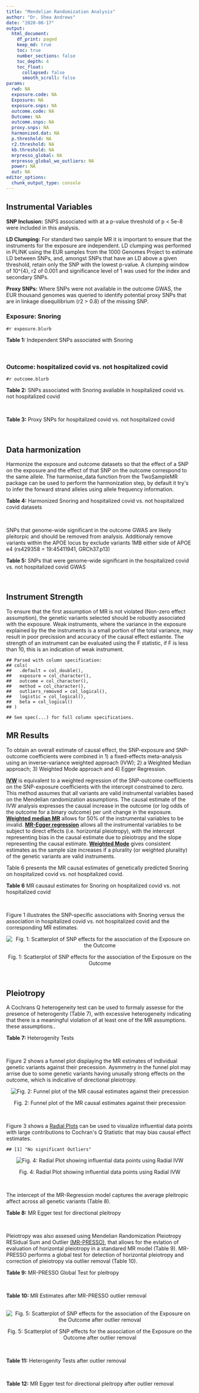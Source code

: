 ```yaml
---
title: "Mendelian Randomization Analysis"
author: "Dr. Shea Andrews"
date: "2020-08-17"
output:
  html_document:
    df_print: paged
    keep_md: true
    toc: true
    number_sections: false
    toc_depth: 4
    toc_float:
      collapsed: false
      smooth_scroll: false
params:
  rwd: NA
  exposure.code: NA
  Exposure: NA
  exposure.snps: NA
  outcome.code: NA
  Outcome: NA
  outcome.snps: NA
  proxy.snps: NA
  harmonized.dat: NA
  p.threshold: NA
  r2.threshold: NA
  kb.threshold: NA
  mrpresso_global: NA
  mrpresso_global_wo_outliers: NA
  power: NA
  out: NA
editor_options:
  chunk_output_type: console
---
```







## Instrumental Variables
**SNP Inclusion:** SNPS associated with at a p-value threshold of p < 5e-8 were included in this analysis.
<br>

**LD Clumping:** For standard two sample MR it is important to ensure that the instruments for the exposure are independent. LD clumping was performed in PLINK using the EUR samples from the 1000 Genomes Project to estimate LD between SNPs, and, amongst SNPs that have an LD above a given threshold, retain only the SNP with the lowest p-value. A clumping window of 10^{4}, r2 of 0.001 and significance level of 1 was used for the index and secondary SNPs.
<br>

**Proxy SNPs:** Where SNPs were not available in the outcome GWAS, the EUR thousand genomes was queried to identify potential proxy SNPs that are in linkage disequilibrium (r2 > 0.8) of the missing SNP.
<br>

### Exposure: Snoring
`#r exposure.blurb`
<br>

**Table 1:** Independent SNPs associated with Snoring
<div data-pagedtable="false">
  <script data-pagedtable-source type="application/json">
{"columns":[{"label":["SNP"],"name":[1],"type":["chr"],"align":["left"]},{"label":["CHROM"],"name":[2],"type":["dbl"],"align":["right"]},{"label":["POS"],"name":[3],"type":["dbl"],"align":["right"]},{"label":["REF"],"name":[4],"type":["chr"],"align":["left"]},{"label":["ALT"],"name":[5],"type":["chr"],"align":["left"]},{"label":["AF"],"name":[6],"type":["dbl"],"align":["right"]},{"label":["BETA"],"name":[7],"type":["dbl"],"align":["right"]},{"label":["SE"],"name":[8],"type":["dbl"],"align":["right"]},{"label":["Z"],"name":[9],"type":["dbl"],"align":["right"]},{"label":["P"],"name":[10],"type":["dbl"],"align":["right"]},{"label":["N"],"name":[11],"type":["dbl"],"align":["right"]},{"label":["TRAIT"],"name":[12],"type":["chr"],"align":["left"]}],"data":[{"1":"rs75144690","2":"1","3":"39698433","4":"T","5":"G","6":"0.688406","7":"-0.00631455","8":"0.00112857","9":"-5.59518","10":"1.8e-08","11":"408317","12":"Snoring"},{"1":"rs1416685","2":"1","3":"51243374","4":"G","5":"C","6":"0.407832","7":"0.00621289","8":"0.00106412","9":"5.83852","10":"5.3e-09","11":"408317","12":"Snoring"},{"1":"rs12119849","2":"1","3":"96878072","4":"G","5":"A","6":"0.087458","7":"0.01225620","8":"0.00186046","9":"6.58773","10":"4.1e-11","11":"408317","12":"Snoring"},{"1":"rs2115855","2":"2","3":"103875811","4":"T","5":"G","6":"0.269891","7":"0.00642997","8":"0.00118582","9":"5.42238","10":"3.6e-08","11":"408317","12":"Snoring"},{"1":"rs61597598","2":"2","3":"156996626","4":"G","5":"A","6":"0.135665","7":"0.01189470","8":"0.00152920","9":"7.77838","10":"5.1e-15","11":"408317","12":"Snoring"},{"1":"rs1374895","2":"3","3":"77615539","4":"C","5":"T","6":"0.545455","7":"-0.00647737","8":"0.00105131","9":"-6.16124","10":"4.5e-10","11":"408317","12":"Snoring"},{"1":"rs1609721","2":"3","3":"94009049","4":"T","5":"C","6":"0.399495","7":"-0.00606085","8":"0.00106787","9":"-5.67564","10":"8.0e-09","11":"408317","12":"Snoring"},{"1":"rs34811474","2":"4","3":"25408838","4":"G","5":"A","6":"0.232211","7":"-0.00799627","8":"0.00123692","9":"-6.46466","10":"1.3e-10","11":"408317","12":"Snoring"},{"1":"rs2307111","2":"5","3":"75003678","4":"T","5":"C","6":"0.393270","7":"-0.00766743","8":"0.00106982","9":"-7.16703","10":"4.8e-13","11":"408317","12":"Snoring"},{"1":"rs13156484","2":"5","3":"122653399","4":"G","5":"A","6":"0.471755","7":"-0.00579606","8":"0.00105642","9":"-5.48651","10":"2.7e-08","11":"408317","12":"Snoring"},{"1":"rs4976269","2":"5","3":"134452597","4":"G","5":"A","6":"0.328799","7":"-0.00684392","8":"0.00111414","9":"-6.14278","10":"8.6e-10","11":"408317","12":"Snoring"},{"1":"rs947612","2":"6","3":"73738661","4":"G","5":"A","6":"0.752976","7":"-0.00672890","8":"0.00121018","9":"-5.56025","10":"1.5e-08","11":"408317","12":"Snoring"},{"1":"rs2207944","2":"6","3":"84307328","4":"T","5":"C","6":"0.454561","7":"0.00594528","8":"0.00106471","9":"5.58394","10":"2.0e-08","11":"408317","12":"Snoring"},{"1":"rs17060460","2":"6","3":"100827834","4":"A","5":"G","6":"0.226648","7":"0.00709136","8":"0.00124704","9":"5.68655","10":"1.4e-08","11":"408317","12":"Snoring"},{"1":"rs17151229","2":"7","3":"127382155","4":"G","5":"C","6":"0.341229","7":"0.00653990","8":"0.00110239","9":"5.93247","10":"1.9e-09","11":"408317","12":"Snoring"},{"1":"rs13251292","2":"8","3":"71474355","4":"A","5":"G","6":"0.411138","7":"0.00737472","8":"0.00106717","9":"6.91054","10":"4.3e-12","11":"408317","12":"Snoring"},{"1":"rs7829639","2":"8","3":"78215352","4":"A","5":"G","6":"0.710398","7":"0.00741278","8":"0.00115501","9":"6.41794","10":"1.4e-10","11":"408317","12":"Snoring"},{"1":"rs4744369","2":"9","3":"97475396","4":"T","5":"A","6":"0.587017","7":"0.00582525","8":"0.00106803","9":"5.45420","10":"4.0e-08","11":"408317","12":"Snoring"},{"1":"rs725861","2":"10","3":"9063776","4":"A","5":"G","6":"0.188021","7":"0.00908198","8":"0.00133779","9":"6.78879","10":"1.0e-11","11":"408317","12":"Snoring"},{"1":"rs2049045","2":"11","3":"27694241","4":"G","5":"C","6":"0.186316","7":"-0.00834105","8":"0.00134145","9":"-6.21794","10":"8.8e-10","11":"408317","12":"Snoring"},{"1":"rs11018488","2":"11","3":"88861590","4":"A","5":"T","6":"0.373309","7":"-0.00678037","8":"0.00109873","9":"-6.17110","10":"5.3e-10","11":"408317","12":"Snoring"},{"1":"rs10878269","2":"12","3":"65791463","4":"C","5":"T","6":"0.364260","7":"0.00885643","8":"0.00108623","9":"8.15337","10":"2.3e-16","11":"408317","12":"Snoring"},{"1":"rs12429765","2":"13","3":"40745860","4":"A","5":"G","6":"0.491991","7":"-0.00679952","8":"0.00105080","9":"-6.47080","10":"6.2e-11","11":"408317","12":"Snoring"},{"1":"rs592333","2":"13","3":"51340315","4":"A","5":"G","6":"0.443919","7":"0.00905794","8":"0.00105120","9":"8.61676","10":"1.0e-17","11":"408317","12":"Snoring"},{"1":"rs9583546","2":"13","3":"111566412","4":"G","5":"C","6":"0.632219","7":"0.00586789","8":"0.00108049","9":"5.43077","10":"4.0e-08","11":"408317","12":"Snoring"},{"1":"rs2664299","2":"14","3":"99742187","4":"T","5":"C","6":"0.420780","7":"-0.00750294","8":"0.00106064","9":"-7.07397","10":"1.1e-12","11":"408317","12":"Snoring"},{"1":"rs1108431","2":"16","3":"31054607","4":"C","5":"T","6":"0.373169","7":"0.00659375","8":"0.00107941","9":"6.10866","10":"1.2e-09","11":"408317","12":"Snoring"},{"1":"rs57292959","2":"16","3":"53799279","4":"G","5":"T","6":"0.420989","7":"0.00694978","8":"0.00105927","9":"6.56091","10":"5.1e-11","11":"408317","12":"Snoring"},{"1":"rs8069947","2":"17","3":"1985843","4":"C","5":"T","6":"0.445942","7":"-0.00660598","8":"0.00105133","9":"-6.28345","10":"2.8e-10","11":"408317","12":"Snoring"},{"1":"rs1641511","2":"17","3":"7559677","4":"G","5":"A","6":"0.759472","7":"-0.00714582","8":"0.00123353","9":"-5.79298","10":"5.0e-09","11":"408317","12":"Snoring"},{"1":"rs57222984","2":"17","3":"43758898","4":"A","5":"G","6":"0.243725","7":"0.00843452","8":"0.00122014","9":"6.91275","10":"5.4e-12","11":"408317","12":"Snoring"},{"1":"rs17680229","2":"17","3":"46129762","4":"G","5":"A","6":"0.154745","7":"-0.00907807","8":"0.00145122","9":"-6.25547","10":"4.3e-10","11":"408317","12":"Snoring"},{"1":"rs180110","2":"17","3":"67930613","4":"G","5":"A","6":"0.590332","7":"0.00680144","8":"0.00105997","9":"6.41663","10":"2.1e-10","11":"408317","12":"Snoring"},{"1":"rs4987719","2":"18","3":"60960310","4":"C","5":"T","6":"0.033448","7":"0.01622480","8":"0.00290619","9":"5.58284","10":"3.5e-08","11":"408317","12":"Snoring"},{"1":"rs8108822","2":"19","3":"32183171","4":"C","5":"T","6":"0.095073","7":"-0.01087290","8":"0.00178271","9":"-6.09909","10":"6.2e-10","11":"408317","12":"Snoring"},{"1":"rs6054427","2":"20","3":"6635266","4":"G","5":"A","6":"0.620808","7":"0.00631646","8":"0.00108007","9":"5.84820","10":"4.0e-09","11":"408317","12":"Snoring"},{"1":"rs6099273","2":"20","3":"55347828","4":"C","5":"T","6":"0.252129","7":"0.00668196","8":"0.00120584","9":"5.54133","10":"2.6e-08","11":"408317","12":"Snoring"}],"options":{"columns":{"min":{},"max":[10]},"rows":{"min":[10],"max":[10]},"pages":{}}}
  </script>
</div>
<br>

### Outcome: hospitalized covid vs. not hospitalized covid
`#r outcome.blurb`
<br>

**Table 2:** SNPs associated with Snoring avaliable in hospitalized covid vs. not hospitalized covid
<div data-pagedtable="false">
  <script data-pagedtable-source type="application/json">
{"columns":[{"label":["SNP"],"name":[1],"type":["chr"],"align":["left"]},{"label":["CHROM"],"name":[2],"type":["dbl"],"align":["right"]},{"label":["POS"],"name":[3],"type":["dbl"],"align":["right"]},{"label":["REF"],"name":[4],"type":["chr"],"align":["left"]},{"label":["ALT"],"name":[5],"type":["chr"],"align":["left"]},{"label":["AF"],"name":[6],"type":["dbl"],"align":["right"]},{"label":["BETA"],"name":[7],"type":["dbl"],"align":["right"]},{"label":["SE"],"name":[8],"type":["dbl"],"align":["right"]},{"label":["Z"],"name":[9],"type":["dbl"],"align":["right"]},{"label":["P"],"name":[10],"type":["dbl"],"align":["right"]},{"label":["N"],"name":[11],"type":["dbl"],"align":["right"]},{"label":["TRAIT"],"name":[12],"type":["chr"],"align":["left"]}],"data":[{"1":"rs1416685","2":"1","3":"51243374","4":"G","5":"C","6":"0.37130","7":"-0.0015084","8":"0.081010","9":"-0.01861992","10":"0.98510","11":"2956","12":"COVID:_hospitalized_vs._not_hospitalized"},{"1":"rs12119849","2":"1","3":"96878072","4":"G","5":"A","6":"0.09806","7":"0.0361310","8":"0.131720","9":"0.27430155","10":"0.78380","11":"2956","12":"COVID:_hospitalized_vs._not_hospitalized"},{"1":"rs61597598","2":"2","3":"156996626","4":"G","5":"A","6":"0.14470","7":"0.0315890","8":"0.112300","9":"0.28129118","10":"0.77850","11":"2956","12":"COVID:_hospitalized_vs._not_hospitalized"},{"1":"rs1374895","2":"3","3":"77615539","4":"C","5":"T","6":"0.53150","7":"-0.0830150","8":"0.077615","9":"-1.06957418","10":"0.28480","11":"2956","12":"COVID:_hospitalized_vs._not_hospitalized"},{"1":"rs1609721","2":"3","3":"94009049","4":"T","5":"C","6":"0.40610","7":"-0.1370600","8":"0.078722","9":"-1.74106349","10":"0.08167","11":"2956","12":"COVID:_hospitalized_vs._not_hospitalized"},{"1":"rs34811474","2":"4","3":"25408838","4":"G","5":"A","6":"0.23000","7":"-0.0608420","8":"0.091132","9":"-0.66762498","10":"0.50440","11":"2956","12":"COVID:_hospitalized_vs._not_hospitalized"},{"1":"rs2307111","2":"5","3":"75003678","4":"T","5":"C","6":"0.39130","7":"0.1985500","8":"0.078010","9":"2.54518651","10":"0.01092","11":"2956","12":"COVID:_hospitalized_vs._not_hospitalized"},{"1":"rs13156484","2":"5","3":"122653399","4":"G","5":"A","6":"0.48490","7":"0.0455050","8":"0.078286","9":"0.58126613","10":"0.56110","11":"2956","12":"COVID:_hospitalized_vs._not_hospitalized"},{"1":"rs4976269","2":"5","3":"134452597","4":"G","5":"A","6":"0.36480","7":"0.0589120","8":"0.083956","9":"0.70170089","10":"0.48290","11":"2956","12":"COVID:_hospitalized_vs._not_hospitalized"},{"1":"rs947612","2":"6","3":"73738661","4":"G","5":"A","6":"0.73680","7":"0.0324520","8":"0.088720","9":"0.36577998","10":"0.71450","11":"2956","12":"COVID:_hospitalized_vs._not_hospitalized"},{"1":"rs2207944","2":"6","3":"84307328","4":"T","5":"C","6":"0.49030","7":"0.0090939","8":"0.076892","9":"0.11826848","10":"0.90590","11":"2956","12":"COVID:_hospitalized_vs._not_hospitalized"},{"1":"rs17060460","2":"6","3":"100827834","4":"A","5":"G","6":"0.19830","7":"0.0117100","8":"0.093301","9":"0.12550777","10":"0.90010","11":"2956","12":"COVID:_hospitalized_vs._not_hospitalized"},{"1":"rs17151229","2":"7","3":"127382155","4":"G","5":"C","6":"0.33520","7":"-0.0499600","8":"0.082292","9":"-0.60710640","10":"0.54380","11":"2956","12":"COVID:_hospitalized_vs._not_hospitalized"},{"1":"rs13251292","2":"8","3":"71474355","4":"A","5":"G","6":"0.41260","7":"0.0546200","8":"0.080976","9":"0.67452085","10":"0.50000","11":"2956","12":"COVID:_hospitalized_vs._not_hospitalized"},{"1":"rs7829639","2":"8","3":"78215352","4":"A","5":"G","6":"0.71560","7":"-0.0248770","8":"0.088728","9":"-0.28037373","10":"0.77920","11":"2738","12":"COVID:_hospitalized_vs._not_hospitalized"},{"1":"rs4744369","2":"9","3":"97475396","4":"T","5":"A","6":"0.59900","7":"-0.0936430","8":"0.077339","9":"-1.21081214","10":"0.22600","11":"2956","12":"COVID:_hospitalized_vs._not_hospitalized"},{"1":"rs725861","2":"10","3":"9063776","4":"A","5":"G","6":"0.20420","7":"-0.0736390","8":"0.110890","9":"-0.66407250","10":"0.50660","11":"1408","12":"COVID:_hospitalized_vs._not_hospitalized"},{"1":"rs2049045","2":"11","3":"27694241","4":"G","5":"C","6":"0.15940","7":"0.0359350","8":"0.106640","9":"0.33697487","10":"0.73610","11":"2956","12":"COVID:_hospitalized_vs._not_hospitalized"},{"1":"rs11018488","2":"11","3":"88861590","4":"A","5":"T","6":"0.33060","7":"-0.0939050","8":"0.083739","9":"-1.12140102","10":"0.26210","11":"2956","12":"COVID:_hospitalized_vs._not_hospitalized"},{"1":"rs10878269","2":"12","3":"65791463","4":"C","5":"T","6":"0.36770","7":"-0.1013400","8":"0.079244","9":"-1.27883499","10":"0.20090","11":"2956","12":"COVID:_hospitalized_vs._not_hospitalized"},{"1":"rs12429765","2":"13","3":"40745860","4":"A","5":"G","6":"0.49160","7":"-0.0124250","8":"0.081538","9":"-0.15238294","10":"0.87890","11":"2738","12":"COVID:_hospitalized_vs._not_hospitalized"},{"1":"rs592333","2":"13","3":"51340315","4":"A","5":"G","6":"0.47030","7":"0.1555500","8":"0.079525","9":"1.95598868","10":"0.05047","11":"2956","12":"COVID:_hospitalized_vs._not_hospitalized"},{"1":"rs9583546","2":"13","3":"111566412","4":"G","5":"C","6":"0.62290","7":"0.0536770","8":"0.080289","9":"0.66854737","10":"0.50380","11":"2956","12":"COVID:_hospitalized_vs._not_hospitalized"},{"1":"rs2664299","2":"14","3":"99742187","4":"T","5":"C","6":"0.40920","7":"0.0609670","8":"0.079574","9":"0.76616734","10":"0.44360","11":"2956","12":"COVID:_hospitalized_vs._not_hospitalized"},{"1":"rs1108431","2":"16","3":"31054607","4":"C","5":"T","6":"0.37200","7":"-0.0689640","8":"0.081361","9":"-0.84762970","10":"0.39660","11":"2956","12":"COVID:_hospitalized_vs._not_hospitalized"},{"1":"rs57292959","2":"16","3":"53799279","4":"G","5":"T","6":"0.43630","7":"0.0195590","8":"0.085664","9":"0.22832228","10":"0.81940","11":"1408","12":"COVID:_hospitalized_vs._not_hospitalized"},{"1":"rs8069947","2":"17","3":"1985843","4":"C","5":"T","6":"0.42770","7":"-0.0130530","8":"0.079202","9":"-0.16480644","10":"0.86910","11":"2956","12":"COVID:_hospitalized_vs._not_hospitalized"},{"1":"rs1641511","2":"17","3":"7559677","4":"G","5":"A","6":"0.76620","7":"0.0140750","8":"0.089325","9":"0.15757067","10":"0.87480","11":"2956","12":"COVID:_hospitalized_vs._not_hospitalized"},{"1":"rs57222984","2":"17","3":"43758898","4":"A","5":"G","6":"0.20140","7":"-0.0275980","8":"0.094203","9":"-0.29296307","10":"0.76950","11":"2956","12":"COVID:_hospitalized_vs._not_hospitalized"},{"1":"rs17680229","2":"17","3":"46129762","4":"G","5":"A","6":"0.14720","7":"-0.0284270","8":"0.107260","9":"-0.26502890","10":"0.79100","11":"2956","12":"COVID:_hospitalized_vs._not_hospitalized"},{"1":"rs180110","2":"17","3":"67930613","4":"G","5":"A","6":"0.62870","7":"0.0193110","8":"0.079495","9":"0.24292094","10":"0.80810","11":"2956","12":"COVID:_hospitalized_vs._not_hospitalized"},{"1":"rs4987719","2":"18","3":"60960310","4":"C","5":"T","6":"0.02319","7":"-0.0123020","8":"0.218730","9":"-0.05624286","10":"0.95520","11":"2956","12":"COVID:_hospitalized_vs._not_hospitalized"},{"1":"rs8108822","2":"19","3":"32183171","4":"C","5":"T","6":"0.13370","7":"0.0523360","8":"0.123970","9":"0.42216665","10":"0.67290","11":"2956","12":"COVID:_hospitalized_vs._not_hospitalized"},{"1":"rs6054427","2":"20","3":"6635266","4":"G","5":"A","6":"0.63560","7":"-0.0480500","8":"0.079564","9":"-0.60391634","10":"0.54590","11":"2956","12":"COVID:_hospitalized_vs._not_hospitalized"},{"1":"rs6099273","2":"20","3":"55347828","4":"C","5":"T","6":"0.29080","7":"0.0219550","8":"0.088923","9":"0.24689900","10":"0.80500","11":"2956","12":"COVID:_hospitalized_vs._not_hospitalized"},{"1":"rs75144690","2":"NA","3":"NA","4":"NA","5":"NA","6":"NA","7":"NA","8":"NA","9":"NA","10":"NA","11":"NA","12":"NA"},{"1":"rs2115855","2":"NA","3":"NA","4":"NA","5":"NA","6":"NA","7":"NA","8":"NA","9":"NA","10":"NA","11":"NA","12":"NA"}],"options":{"columns":{"min":{},"max":[10]},"rows":{"min":[10],"max":[10]},"pages":{}}}
  </script>
</div>
<br>

**Table 3:** Proxy SNPs for hospitalized covid vs. not hospitalized covid
<div data-pagedtable="false">
  <script data-pagedtable-source type="application/json">
{"columns":[{"label":["target_snp"],"name":[1],"type":["chr"],"align":["left"]},{"label":["proxy_snp"],"name":[2],"type":["chr"],"align":["left"]},{"label":["ld.r2"],"name":[3],"type":["dbl"],"align":["right"]},{"label":["Dprime"],"name":[4],"type":["dbl"],"align":["right"]},{"label":["PHASE"],"name":[5],"type":["chr"],"align":["left"]},{"label":["X12"],"name":[6],"type":["lgl"],"align":["right"]},{"label":["CHROM"],"name":[7],"type":["dbl"],"align":["right"]},{"label":["POS"],"name":[8],"type":["dbl"],"align":["right"]},{"label":["REF.proxy"],"name":[9],"type":["chr"],"align":["left"]},{"label":["ALT.proxy"],"name":[10],"type":["chr"],"align":["left"]},{"label":["AF"],"name":[11],"type":["dbl"],"align":["right"]},{"label":["BETA"],"name":[12],"type":["dbl"],"align":["right"]},{"label":["SE"],"name":[13],"type":["dbl"],"align":["right"]},{"label":["Z"],"name":[14],"type":["dbl"],"align":["right"]},{"label":["P"],"name":[15],"type":["dbl"],"align":["right"]},{"label":["N"],"name":[16],"type":["dbl"],"align":["right"]},{"label":["TRAIT"],"name":[17],"type":["chr"],"align":["left"]},{"label":["ref"],"name":[18],"type":["chr"],"align":["left"]},{"label":["ref.proxy"],"name":[19],"type":["chr"],"align":["left"]},{"label":["alt"],"name":[20],"type":["chr"],"align":["left"]},{"label":["alt.proxy"],"name":[21],"type":["chr"],"align":["left"]},{"label":["ALT"],"name":[22],"type":["chr"],"align":["left"]},{"label":["REF"],"name":[23],"type":["lgl"],"align":["right"]},{"label":["proxy.outcome"],"name":[24],"type":["lgl"],"align":["right"]}],"data":[{"1":"rs75144690","2":"rs6692769","3":"0.957705","4":"0.995109","5":"TG/GC","6":"NA","7":"1","8":"39683175","9":"G","10":"C","11":"0.7000","12":"-0.029371","13":"0.083824","14":"-0.3503889","15":"0.726","16":"2956","17":"COVID:_hospitalized_vs._not_hospitalized","18":"T","19":"G","20":"G","21":"C","22":"G","23":"TRUE","24":"TRUE"},{"1":"rs2115855","2":"rs56396135","3":"1.000000","4":"1.000000","5":"GT/TC","6":"NA","7":"2","8":"103864440","9":"C","10":"T","11":"0.2814","12":"0.082348","13":"0.086310","14":"0.9540957","15":"0.340","16":"2956","17":"COVID:_hospitalized_vs._not_hospitalized","18":"G","19":"T","20":"T","21":"C","22":"G","23":"TRUE","24":"TRUE"}],"options":{"columns":{"min":{},"max":[10]},"rows":{"min":[10],"max":[10]},"pages":{}}}
  </script>
</div>
<br>

## Data harmonization
Harmonize the exposure and outcome datasets so that the effect of a SNP on the exposure and the effect of that SNP on the outcome correspond to the same allele. The harmonise_data function from the TwoSampleMR package can be used to perform the harmonization step, by default it try's to infer the forward strand alleles using allele frequency information.
<br>

**Table 4:** Harmonized Snoring and hospitalized covid vs. not hospitalized covid datasets
<div data-pagedtable="false">
  <script data-pagedtable-source type="application/json">
{"columns":[{"label":["SNP"],"name":[1],"type":["chr"],"align":["left"]},{"label":["effect_allele.exposure"],"name":[2],"type":["chr"],"align":["left"]},{"label":["other_allele.exposure"],"name":[3],"type":["chr"],"align":["left"]},{"label":["effect_allele.outcome"],"name":[4],"type":["chr"],"align":["left"]},{"label":["other_allele.outcome"],"name":[5],"type":["chr"],"align":["left"]},{"label":["beta.exposure"],"name":[6],"type":["dbl"],"align":["right"]},{"label":["beta.outcome"],"name":[7],"type":["dbl"],"align":["right"]},{"label":["eaf.exposure"],"name":[8],"type":["dbl"],"align":["right"]},{"label":["eaf.outcome"],"name":[9],"type":["dbl"],"align":["right"]},{"label":["remove"],"name":[10],"type":["lgl"],"align":["right"]},{"label":["palindromic"],"name":[11],"type":["lgl"],"align":["right"]},{"label":["ambiguous"],"name":[12],"type":["lgl"],"align":["right"]},{"label":["id.outcome"],"name":[13],"type":["chr"],"align":["left"]},{"label":["chr.outcome"],"name":[14],"type":["dbl"],"align":["right"]},{"label":["pos.outcome"],"name":[15],"type":["dbl"],"align":["right"]},{"label":["se.outcome"],"name":[16],"type":["dbl"],"align":["right"]},{"label":["z.outcome"],"name":[17],"type":["dbl"],"align":["right"]},{"label":["pval.outcome"],"name":[18],"type":["dbl"],"align":["right"]},{"label":["samplesize.outcome"],"name":[19],"type":["dbl"],"align":["right"]},{"label":["outcome"],"name":[20],"type":["chr"],"align":["left"]},{"label":["mr_keep.outcome"],"name":[21],"type":["lgl"],"align":["right"]},{"label":["pval_origin.outcome"],"name":[22],"type":["chr"],"align":["left"]},{"label":["chr.exposure"],"name":[23],"type":["dbl"],"align":["right"]},{"label":["pos.exposure"],"name":[24],"type":["dbl"],"align":["right"]},{"label":["se.exposure"],"name":[25],"type":["dbl"],"align":["right"]},{"label":["z.exposure"],"name":[26],"type":["dbl"],"align":["right"]},{"label":["pval.exposure"],"name":[27],"type":["dbl"],"align":["right"]},{"label":["samplesize.exposure"],"name":[28],"type":["dbl"],"align":["right"]},{"label":["exposure"],"name":[29],"type":["chr"],"align":["left"]},{"label":["mr_keep.exposure"],"name":[30],"type":["lgl"],"align":["right"]},{"label":["pval_origin.exposure"],"name":[31],"type":["chr"],"align":["left"]},{"label":["id.exposure"],"name":[32],"type":["chr"],"align":["left"]},{"label":["action"],"name":[33],"type":["dbl"],"align":["right"]},{"label":["mr_keep"],"name":[34],"type":["lgl"],"align":["right"]},{"label":["pt"],"name":[35],"type":["dbl"],"align":["right"]},{"label":["pleitropy_keep"],"name":[36],"type":["lgl"],"align":["right"]},{"label":["mrpresso_RSSobs"],"name":[37],"type":["lgl"],"align":["right"]},{"label":["mrpresso_pval"],"name":[38],"type":["lgl"],"align":["right"]},{"label":["mrpresso_keep"],"name":[39],"type":["lgl"],"align":["right"]}],"data":[{"1":"rs10878269","2":"T","3":"C","4":"T","5":"C","6":"0.00885643","7":"-0.1013400","8":"0.364260","9":"0.36770","10":"FALSE","11":"FALSE","12":"FALSE","13":"Qs0hjW","14":"12","15":"65791463","16":"0.079244","17":"-1.27883499","18":"0.20090","19":"2956","20":"covidhgi2020anaB1v2","21":"TRUE","22":"reported","23":"12","24":"65791463","25":"0.00108623","26":"8.15337","27":"2.3e-16","28":"408317","29":"Campos2020snor","30":"TRUE","31":"reported","32":"V8PY6y","33":"2","34":"TRUE","35":"5e-08","36":"TRUE","37":"NA","38":"NA","39":"TRUE"},{"1":"rs11018488","2":"T","3":"A","4":"T","5":"A","6":"-0.00678037","7":"-0.0939050","8":"0.373309","9":"0.33060","10":"FALSE","11":"TRUE","12":"FALSE","13":"Qs0hjW","14":"11","15":"88861590","16":"0.083739","17":"-1.12140102","18":"0.26210","19":"2956","20":"covidhgi2020anaB1v2","21":"TRUE","22":"reported","23":"11","24":"88861590","25":"0.00109873","26":"-6.17110","27":"5.3e-10","28":"408317","29":"Campos2020snor","30":"TRUE","31":"reported","32":"V8PY6y","33":"2","34":"TRUE","35":"5e-08","36":"TRUE","37":"NA","38":"NA","39":"TRUE"},{"1":"rs1108431","2":"T","3":"C","4":"T","5":"C","6":"0.00659375","7":"-0.0689640","8":"0.373169","9":"0.37200","10":"FALSE","11":"FALSE","12":"FALSE","13":"Qs0hjW","14":"16","15":"31054607","16":"0.081361","17":"-0.84762970","18":"0.39660","19":"2956","20":"covidhgi2020anaB1v2","21":"TRUE","22":"reported","23":"16","24":"31054607","25":"0.00107941","26":"6.10866","27":"1.2e-09","28":"408317","29":"Campos2020snor","30":"TRUE","31":"reported","32":"V8PY6y","33":"2","34":"TRUE","35":"5e-08","36":"TRUE","37":"NA","38":"NA","39":"TRUE"},{"1":"rs12119849","2":"A","3":"G","4":"A","5":"G","6":"0.01225620","7":"0.0361310","8":"0.087458","9":"0.09806","10":"FALSE","11":"FALSE","12":"FALSE","13":"Qs0hjW","14":"1","15":"96878072","16":"0.131720","17":"0.27430155","18":"0.78380","19":"2956","20":"covidhgi2020anaB1v2","21":"TRUE","22":"reported","23":"1","24":"96878072","25":"0.00186046","26":"6.58773","27":"4.1e-11","28":"408317","29":"Campos2020snor","30":"TRUE","31":"reported","32":"V8PY6y","33":"2","34":"TRUE","35":"5e-08","36":"TRUE","37":"NA","38":"NA","39":"TRUE"},{"1":"rs12429765","2":"G","3":"A","4":"G","5":"A","6":"-0.00679952","7":"-0.0124250","8":"0.491991","9":"0.49160","10":"FALSE","11":"FALSE","12":"FALSE","13":"Qs0hjW","14":"13","15":"40745860","16":"0.081538","17":"-0.15238294","18":"0.87890","19":"2738","20":"covidhgi2020anaB1v2","21":"TRUE","22":"reported","23":"13","24":"40745860","25":"0.00105080","26":"-6.47080","27":"6.2e-11","28":"408317","29":"Campos2020snor","30":"TRUE","31":"reported","32":"V8PY6y","33":"2","34":"TRUE","35":"5e-08","36":"TRUE","37":"NA","38":"NA","39":"TRUE"},{"1":"rs13156484","2":"A","3":"G","4":"A","5":"G","6":"-0.00579606","7":"0.0455050","8":"0.471755","9":"0.48490","10":"FALSE","11":"FALSE","12":"FALSE","13":"Qs0hjW","14":"5","15":"122653399","16":"0.078286","17":"0.58126613","18":"0.56110","19":"2956","20":"covidhgi2020anaB1v2","21":"TRUE","22":"reported","23":"5","24":"122653399","25":"0.00105642","26":"-5.48651","27":"2.7e-08","28":"408317","29":"Campos2020snor","30":"TRUE","31":"reported","32":"V8PY6y","33":"2","34":"TRUE","35":"5e-08","36":"TRUE","37":"NA","38":"NA","39":"TRUE"},{"1":"rs13251292","2":"G","3":"A","4":"G","5":"A","6":"0.00737472","7":"0.0546200","8":"0.411138","9":"0.41260","10":"FALSE","11":"FALSE","12":"FALSE","13":"Qs0hjW","14":"8","15":"71474355","16":"0.080976","17":"0.67452085","18":"0.50000","19":"2956","20":"covidhgi2020anaB1v2","21":"TRUE","22":"reported","23":"8","24":"71474355","25":"0.00106717","26":"6.91054","27":"4.3e-12","28":"408317","29":"Campos2020snor","30":"TRUE","31":"reported","32":"V8PY6y","33":"2","34":"TRUE","35":"5e-08","36":"TRUE","37":"NA","38":"NA","39":"TRUE"},{"1":"rs1374895","2":"T","3":"C","4":"T","5":"C","6":"-0.00647737","7":"-0.0830150","8":"0.545455","9":"0.53150","10":"FALSE","11":"FALSE","12":"FALSE","13":"Qs0hjW","14":"3","15":"77615539","16":"0.077615","17":"-1.06957418","18":"0.28480","19":"2956","20":"covidhgi2020anaB1v2","21":"TRUE","22":"reported","23":"3","24":"77615539","25":"0.00105131","26":"-6.16124","27":"4.5e-10","28":"408317","29":"Campos2020snor","30":"TRUE","31":"reported","32":"V8PY6y","33":"2","34":"TRUE","35":"5e-08","36":"TRUE","37":"NA","38":"NA","39":"TRUE"},{"1":"rs1416685","2":"C","3":"G","4":"C","5":"G","6":"0.00621289","7":"-0.0015084","8":"0.407832","9":"0.37130","10":"FALSE","11":"TRUE","12":"FALSE","13":"Qs0hjW","14":"1","15":"51243374","16":"0.081010","17":"-0.01861992","18":"0.98510","19":"2956","20":"covidhgi2020anaB1v2","21":"TRUE","22":"reported","23":"1","24":"51243374","25":"0.00106412","26":"5.83852","27":"5.3e-09","28":"408317","29":"Campos2020snor","30":"TRUE","31":"reported","32":"V8PY6y","33":"2","34":"TRUE","35":"5e-08","36":"TRUE","37":"NA","38":"NA","39":"TRUE"},{"1":"rs1609721","2":"C","3":"T","4":"C","5":"T","6":"-0.00606085","7":"-0.1370600","8":"0.399495","9":"0.40610","10":"FALSE","11":"FALSE","12":"FALSE","13":"Qs0hjW","14":"3","15":"94009049","16":"0.078722","17":"-1.74106349","18":"0.08167","19":"2956","20":"covidhgi2020anaB1v2","21":"TRUE","22":"reported","23":"3","24":"94009049","25":"0.00106787","26":"-5.67564","27":"8.0e-09","28":"408317","29":"Campos2020snor","30":"TRUE","31":"reported","32":"V8PY6y","33":"2","34":"TRUE","35":"5e-08","36":"TRUE","37":"NA","38":"NA","39":"TRUE"},{"1":"rs1641511","2":"A","3":"G","4":"A","5":"G","6":"-0.00714582","7":"0.0140750","8":"0.759472","9":"0.76620","10":"FALSE","11":"FALSE","12":"FALSE","13":"Qs0hjW","14":"17","15":"7559677","16":"0.089325","17":"0.15757067","18":"0.87480","19":"2956","20":"covidhgi2020anaB1v2","21":"TRUE","22":"reported","23":"17","24":"7559677","25":"0.00123353","26":"-5.79298","27":"5.0e-09","28":"408317","29":"Campos2020snor","30":"TRUE","31":"reported","32":"V8PY6y","33":"2","34":"TRUE","35":"5e-08","36":"TRUE","37":"NA","38":"NA","39":"TRUE"},{"1":"rs17060460","2":"G","3":"A","4":"G","5":"A","6":"0.00709136","7":"0.0117100","8":"0.226648","9":"0.19830","10":"FALSE","11":"FALSE","12":"FALSE","13":"Qs0hjW","14":"6","15":"100827834","16":"0.093301","17":"0.12550777","18":"0.90010","19":"2956","20":"covidhgi2020anaB1v2","21":"TRUE","22":"reported","23":"6","24":"100827834","25":"0.00124704","26":"5.68655","27":"1.4e-08","28":"408317","29":"Campos2020snor","30":"TRUE","31":"reported","32":"V8PY6y","33":"2","34":"TRUE","35":"5e-08","36":"TRUE","37":"NA","38":"NA","39":"TRUE"},{"1":"rs17151229","2":"C","3":"G","4":"C","5":"G","6":"0.00653990","7":"-0.0499600","8":"0.341229","9":"0.33520","10":"FALSE","11":"TRUE","12":"FALSE","13":"Qs0hjW","14":"7","15":"127382155","16":"0.082292","17":"-0.60710640","18":"0.54380","19":"2956","20":"covidhgi2020anaB1v2","21":"TRUE","22":"reported","23":"7","24":"127382155","25":"0.00110239","26":"5.93247","27":"1.9e-09","28":"408317","29":"Campos2020snor","30":"TRUE","31":"reported","32":"V8PY6y","33":"2","34":"TRUE","35":"5e-08","36":"TRUE","37":"NA","38":"NA","39":"TRUE"},{"1":"rs17680229","2":"A","3":"G","4":"A","5":"G","6":"-0.00907807","7":"-0.0284270","8":"0.154745","9":"0.14720","10":"FALSE","11":"FALSE","12":"FALSE","13":"Qs0hjW","14":"17","15":"46129762","16":"0.107260","17":"-0.26502890","18":"0.79100","19":"2956","20":"covidhgi2020anaB1v2","21":"TRUE","22":"reported","23":"17","24":"46129762","25":"0.00145122","26":"-6.25547","27":"4.3e-10","28":"408317","29":"Campos2020snor","30":"TRUE","31":"reported","32":"V8PY6y","33":"2","34":"TRUE","35":"5e-08","36":"TRUE","37":"NA","38":"NA","39":"TRUE"},{"1":"rs180110","2":"A","3":"G","4":"A","5":"G","6":"0.00680144","7":"0.0193110","8":"0.590332","9":"0.62870","10":"FALSE","11":"FALSE","12":"FALSE","13":"Qs0hjW","14":"17","15":"67930613","16":"0.079495","17":"0.24292094","18":"0.80810","19":"2956","20":"covidhgi2020anaB1v2","21":"TRUE","22":"reported","23":"17","24":"67930613","25":"0.00105997","26":"6.41663","27":"2.1e-10","28":"408317","29":"Campos2020snor","30":"TRUE","31":"reported","32":"V8PY6y","33":"2","34":"TRUE","35":"5e-08","36":"TRUE","37":"NA","38":"NA","39":"TRUE"},{"1":"rs2049045","2":"C","3":"G","4":"C","5":"G","6":"-0.00834105","7":"0.0359350","8":"0.186316","9":"0.15940","10":"FALSE","11":"TRUE","12":"FALSE","13":"Qs0hjW","14":"11","15":"27694241","16":"0.106640","17":"0.33697487","18":"0.73610","19":"2956","20":"covidhgi2020anaB1v2","21":"TRUE","22":"reported","23":"11","24":"27694241","25":"0.00134145","26":"-6.21794","27":"8.8e-10","28":"408317","29":"Campos2020snor","30":"TRUE","31":"reported","32":"V8PY6y","33":"2","34":"TRUE","35":"5e-08","36":"TRUE","37":"NA","38":"NA","39":"TRUE"},{"1":"rs2115855","2":"G","3":"T","4":"G","5":"T","6":"0.00642997","7":"0.0823480","8":"0.269891","9":"0.28140","10":"FALSE","11":"FALSE","12":"FALSE","13":"Qs0hjW","14":"2","15":"103864440","16":"0.086310","17":"0.95409570","18":"0.34000","19":"2956","20":"covidhgi2020anaB1v2","21":"TRUE","22":"reported","23":"2","24":"103875811","25":"0.00118582","26":"5.42238","27":"3.6e-08","28":"408317","29":"Campos2020snor","30":"TRUE","31":"reported","32":"V8PY6y","33":"2","34":"TRUE","35":"5e-08","36":"TRUE","37":"NA","38":"NA","39":"TRUE"},{"1":"rs2207944","2":"C","3":"T","4":"C","5":"T","6":"0.00594528","7":"0.0090939","8":"0.454561","9":"0.49030","10":"FALSE","11":"FALSE","12":"FALSE","13":"Qs0hjW","14":"6","15":"84307328","16":"0.076892","17":"0.11826848","18":"0.90590","19":"2956","20":"covidhgi2020anaB1v2","21":"TRUE","22":"reported","23":"6","24":"84307328","25":"0.00106471","26":"5.58394","27":"2.0e-08","28":"408317","29":"Campos2020snor","30":"TRUE","31":"reported","32":"V8PY6y","33":"2","34":"TRUE","35":"5e-08","36":"TRUE","37":"NA","38":"NA","39":"TRUE"},{"1":"rs2307111","2":"C","3":"T","4":"C","5":"T","6":"-0.00766743","7":"0.1985500","8":"0.393270","9":"0.39130","10":"FALSE","11":"FALSE","12":"FALSE","13":"Qs0hjW","14":"5","15":"75003678","16":"0.078010","17":"2.54518651","18":"0.01092","19":"2956","20":"covidhgi2020anaB1v2","21":"TRUE","22":"reported","23":"5","24":"75003678","25":"0.00106982","26":"-7.16703","27":"4.8e-13","28":"408317","29":"Campos2020snor","30":"TRUE","31":"reported","32":"V8PY6y","33":"2","34":"TRUE","35":"5e-08","36":"TRUE","37":"NA","38":"NA","39":"TRUE"},{"1":"rs2664299","2":"C","3":"T","4":"C","5":"T","6":"-0.00750294","7":"0.0609670","8":"0.420780","9":"0.40920","10":"FALSE","11":"FALSE","12":"FALSE","13":"Qs0hjW","14":"14","15":"99742187","16":"0.079574","17":"0.76616734","18":"0.44360","19":"2956","20":"covidhgi2020anaB1v2","21":"TRUE","22":"reported","23":"14","24":"99742187","25":"0.00106064","26":"-7.07397","27":"1.1e-12","28":"408317","29":"Campos2020snor","30":"TRUE","31":"reported","32":"V8PY6y","33":"2","34":"TRUE","35":"5e-08","36":"TRUE","37":"NA","38":"NA","39":"TRUE"},{"1":"rs34811474","2":"A","3":"G","4":"A","5":"G","6":"-0.00799627","7":"-0.0608420","8":"0.232211","9":"0.23000","10":"FALSE","11":"FALSE","12":"FALSE","13":"Qs0hjW","14":"4","15":"25408838","16":"0.091132","17":"-0.66762498","18":"0.50440","19":"2956","20":"covidhgi2020anaB1v2","21":"TRUE","22":"reported","23":"4","24":"25408838","25":"0.00123692","26":"-6.46466","27":"1.3e-10","28":"408317","29":"Campos2020snor","30":"TRUE","31":"reported","32":"V8PY6y","33":"2","34":"TRUE","35":"5e-08","36":"TRUE","37":"NA","38":"NA","39":"TRUE"},{"1":"rs4744369","2":"A","3":"T","4":"A","5":"T","6":"0.00582525","7":"-0.0936430","8":"0.587017","9":"0.59900","10":"FALSE","11":"TRUE","12":"FALSE","13":"Qs0hjW","14":"9","15":"97475396","16":"0.077339","17":"-1.21081214","18":"0.22600","19":"2956","20":"covidhgi2020anaB1v2","21":"TRUE","22":"reported","23":"9","24":"97475396","25":"0.00106803","26":"5.45420","27":"4.0e-08","28":"408317","29":"Campos2020snor","30":"TRUE","31":"reported","32":"V8PY6y","33":"2","34":"TRUE","35":"5e-08","36":"TRUE","37":"NA","38":"NA","39":"TRUE"},{"1":"rs4976269","2":"A","3":"G","4":"A","5":"G","6":"-0.00684392","7":"0.0589120","8":"0.328799","9":"0.36480","10":"FALSE","11":"FALSE","12":"FALSE","13":"Qs0hjW","14":"5","15":"134452597","16":"0.083956","17":"0.70170089","18":"0.48290","19":"2956","20":"covidhgi2020anaB1v2","21":"TRUE","22":"reported","23":"5","24":"134452597","25":"0.00111414","26":"-6.14278","27":"8.6e-10","28":"408317","29":"Campos2020snor","30":"TRUE","31":"reported","32":"V8PY6y","33":"2","34":"TRUE","35":"5e-08","36":"TRUE","37":"NA","38":"NA","39":"TRUE"},{"1":"rs4987719","2":"T","3":"C","4":"T","5":"C","6":"0.01622480","7":"-0.0123020","8":"0.033448","9":"0.02319","10":"FALSE","11":"FALSE","12":"FALSE","13":"Qs0hjW","14":"18","15":"60960310","16":"0.218730","17":"-0.05624286","18":"0.95520","19":"2956","20":"covidhgi2020anaB1v2","21":"TRUE","22":"reported","23":"18","24":"60960310","25":"0.00290619","26":"5.58284","27":"3.5e-08","28":"408317","29":"Campos2020snor","30":"TRUE","31":"reported","32":"V8PY6y","33":"2","34":"TRUE","35":"5e-08","36":"TRUE","37":"NA","38":"NA","39":"TRUE"},{"1":"rs57222984","2":"G","3":"A","4":"G","5":"A","6":"0.00843452","7":"-0.0275980","8":"0.243725","9":"0.20140","10":"FALSE","11":"FALSE","12":"FALSE","13":"Qs0hjW","14":"17","15":"43758898","16":"0.094203","17":"-0.29296307","18":"0.76950","19":"2956","20":"covidhgi2020anaB1v2","21":"TRUE","22":"reported","23":"17","24":"43758898","25":"0.00122014","26":"6.91275","27":"5.4e-12","28":"408317","29":"Campos2020snor","30":"TRUE","31":"reported","32":"V8PY6y","33":"2","34":"TRUE","35":"5e-08","36":"TRUE","37":"NA","38":"NA","39":"TRUE"},{"1":"rs57292959","2":"T","3":"G","4":"T","5":"G","6":"0.00694978","7":"0.0195590","8":"0.420989","9":"0.43630","10":"FALSE","11":"FALSE","12":"FALSE","13":"Qs0hjW","14":"16","15":"53799279","16":"0.085664","17":"0.22832228","18":"0.81940","19":"1408","20":"covidhgi2020anaB1v2","21":"TRUE","22":"reported","23":"16","24":"53799279","25":"0.00105927","26":"6.56091","27":"5.1e-11","28":"408317","29":"Campos2020snor","30":"TRUE","31":"reported","32":"V8PY6y","33":"2","34":"TRUE","35":"5e-08","36":"TRUE","37":"NA","38":"NA","39":"TRUE"},{"1":"rs592333","2":"G","3":"A","4":"G","5":"A","6":"0.00905794","7":"0.1555500","8":"0.443919","9":"0.47030","10":"FALSE","11":"FALSE","12":"FALSE","13":"Qs0hjW","14":"13","15":"51340315","16":"0.079525","17":"1.95598868","18":"0.05047","19":"2956","20":"covidhgi2020anaB1v2","21":"TRUE","22":"reported","23":"13","24":"51340315","25":"0.00105120","26":"8.61676","27":"1.0e-17","28":"408317","29":"Campos2020snor","30":"TRUE","31":"reported","32":"V8PY6y","33":"2","34":"TRUE","35":"5e-08","36":"TRUE","37":"NA","38":"NA","39":"TRUE"},{"1":"rs6054427","2":"A","3":"G","4":"A","5":"G","6":"0.00631646","7":"-0.0480500","8":"0.620808","9":"0.63560","10":"FALSE","11":"FALSE","12":"FALSE","13":"Qs0hjW","14":"20","15":"6635266","16":"0.079564","17":"-0.60391634","18":"0.54590","19":"2956","20":"covidhgi2020anaB1v2","21":"TRUE","22":"reported","23":"20","24":"6635266","25":"0.00108007","26":"5.84820","27":"4.0e-09","28":"408317","29":"Campos2020snor","30":"TRUE","31":"reported","32":"V8PY6y","33":"2","34":"TRUE","35":"5e-08","36":"TRUE","37":"NA","38":"NA","39":"TRUE"},{"1":"rs6099273","2":"T","3":"C","4":"T","5":"C","6":"0.00668196","7":"0.0219550","8":"0.252129","9":"0.29080","10":"FALSE","11":"FALSE","12":"FALSE","13":"Qs0hjW","14":"20","15":"55347828","16":"0.088923","17":"0.24689900","18":"0.80500","19":"2956","20":"covidhgi2020anaB1v2","21":"TRUE","22":"reported","23":"20","24":"55347828","25":"0.00120584","26":"5.54133","27":"2.6e-08","28":"408317","29":"Campos2020snor","30":"TRUE","31":"reported","32":"V8PY6y","33":"2","34":"TRUE","35":"5e-08","36":"TRUE","37":"NA","38":"NA","39":"TRUE"},{"1":"rs61597598","2":"A","3":"G","4":"A","5":"G","6":"0.01189470","7":"0.0315890","8":"0.135665","9":"0.14470","10":"FALSE","11":"FALSE","12":"FALSE","13":"Qs0hjW","14":"2","15":"156996626","16":"0.112300","17":"0.28129118","18":"0.77850","19":"2956","20":"covidhgi2020anaB1v2","21":"TRUE","22":"reported","23":"2","24":"156996626","25":"0.00152920","26":"7.77838","27":"5.1e-15","28":"408317","29":"Campos2020snor","30":"TRUE","31":"reported","32":"V8PY6y","33":"2","34":"TRUE","35":"5e-08","36":"TRUE","37":"NA","38":"NA","39":"TRUE"},{"1":"rs725861","2":"G","3":"A","4":"G","5":"A","6":"0.00908198","7":"-0.0736390","8":"0.188021","9":"0.20420","10":"FALSE","11":"FALSE","12":"FALSE","13":"Qs0hjW","14":"10","15":"9063776","16":"0.110890","17":"-0.66407250","18":"0.50660","19":"1408","20":"covidhgi2020anaB1v2","21":"TRUE","22":"reported","23":"10","24":"9063776","25":"0.00133779","26":"6.78879","27":"1.0e-11","28":"408317","29":"Campos2020snor","30":"TRUE","31":"reported","32":"V8PY6y","33":"2","34":"TRUE","35":"5e-08","36":"TRUE","37":"NA","38":"NA","39":"TRUE"},{"1":"rs75144690","2":"G","3":"T","4":"G","5":"T","6":"-0.00631455","7":"-0.0293710","8":"0.688406","9":"0.70000","10":"FALSE","11":"FALSE","12":"FALSE","13":"Qs0hjW","14":"1","15":"39683175","16":"0.083824","17":"-0.35038891","18":"0.72600","19":"2956","20":"covidhgi2020anaB1v2","21":"TRUE","22":"reported","23":"1","24":"39698433","25":"0.00112857","26":"-5.59518","27":"1.8e-08","28":"408317","29":"Campos2020snor","30":"TRUE","31":"reported","32":"V8PY6y","33":"2","34":"TRUE","35":"5e-08","36":"TRUE","37":"NA","38":"NA","39":"TRUE"},{"1":"rs7829639","2":"G","3":"A","4":"G","5":"A","6":"0.00741278","7":"-0.0248770","8":"0.710398","9":"0.71560","10":"FALSE","11":"FALSE","12":"FALSE","13":"Qs0hjW","14":"8","15":"78215352","16":"0.088728","17":"-0.28037373","18":"0.77920","19":"2738","20":"covidhgi2020anaB1v2","21":"TRUE","22":"reported","23":"8","24":"78215352","25":"0.00115501","26":"6.41794","27":"1.4e-10","28":"408317","29":"Campos2020snor","30":"TRUE","31":"reported","32":"V8PY6y","33":"2","34":"TRUE","35":"5e-08","36":"TRUE","37":"NA","38":"NA","39":"TRUE"},{"1":"rs8069947","2":"T","3":"C","4":"T","5":"C","6":"-0.00660598","7":"-0.0130530","8":"0.445942","9":"0.42770","10":"FALSE","11":"FALSE","12":"FALSE","13":"Qs0hjW","14":"17","15":"1985843","16":"0.079202","17":"-0.16480644","18":"0.86910","19":"2956","20":"covidhgi2020anaB1v2","21":"TRUE","22":"reported","23":"17","24":"1985843","25":"0.00105133","26":"-6.28345","27":"2.8e-10","28":"408317","29":"Campos2020snor","30":"TRUE","31":"reported","32":"V8PY6y","33":"2","34":"TRUE","35":"5e-08","36":"TRUE","37":"NA","38":"NA","39":"TRUE"},{"1":"rs8108822","2":"T","3":"C","4":"T","5":"C","6":"-0.01087290","7":"0.0523360","8":"0.095073","9":"0.13370","10":"FALSE","11":"FALSE","12":"FALSE","13":"Qs0hjW","14":"19","15":"32183171","16":"0.123970","17":"0.42216665","18":"0.67290","19":"2956","20":"covidhgi2020anaB1v2","21":"TRUE","22":"reported","23":"19","24":"32183171","25":"0.00178271","26":"-6.09909","27":"6.2e-10","28":"408317","29":"Campos2020snor","30":"TRUE","31":"reported","32":"V8PY6y","33":"2","34":"TRUE","35":"5e-08","36":"TRUE","37":"NA","38":"NA","39":"TRUE"},{"1":"rs947612","2":"A","3":"G","4":"A","5":"G","6":"-0.00672890","7":"0.0324520","8":"0.752976","9":"0.73680","10":"FALSE","11":"FALSE","12":"FALSE","13":"Qs0hjW","14":"6","15":"73738661","16":"0.088720","17":"0.36577998","18":"0.71450","19":"2956","20":"covidhgi2020anaB1v2","21":"TRUE","22":"reported","23":"6","24":"73738661","25":"0.00121018","26":"-5.56025","27":"1.5e-08","28":"408317","29":"Campos2020snor","30":"TRUE","31":"reported","32":"V8PY6y","33":"2","34":"TRUE","35":"5e-08","36":"TRUE","37":"NA","38":"NA","39":"TRUE"},{"1":"rs9583546","2":"C","3":"G","4":"C","5":"G","6":"0.00586789","7":"0.0536770","8":"0.632219","9":"0.62290","10":"FALSE","11":"TRUE","12":"FALSE","13":"Qs0hjW","14":"13","15":"111566412","16":"0.080289","17":"0.66854737","18":"0.50380","19":"2956","20":"covidhgi2020anaB1v2","21":"TRUE","22":"reported","23":"13","24":"111566412","25":"0.00108049","26":"5.43077","27":"4.0e-08","28":"408317","29":"Campos2020snor","30":"TRUE","31":"reported","32":"V8PY6y","33":"2","34":"TRUE","35":"5e-08","36":"TRUE","37":"NA","38":"NA","39":"TRUE"}],"options":{"columns":{"min":{},"max":[10]},"rows":{"min":[10],"max":[10]},"pages":{}}}
  </script>
</div>
<br>

SNPs that genome-wide significant in the outcome GWAS are likely pleitorpic and should be removed from analysis. Additionaly remove variants within the APOE locus by exclude variants 1MB either side of APOE e4 (rs429358 = 19:45411941, GRCh37.p13)
<br>


**Table 5:** SNPs that were genome-wide significant in the hospitalized covid vs. not hospitalized covid GWAS
<div data-pagedtable="false">
  <script data-pagedtable-source type="application/json">
{"columns":[{"label":["SNP"],"name":[1],"type":["chr"],"align":["left"]},{"label":["chr.outcome"],"name":[2],"type":["dbl"],"align":["right"]},{"label":["pos.outcome"],"name":[3],"type":["dbl"],"align":["right"]},{"label":["pval.exposure"],"name":[4],"type":["dbl"],"align":["right"]},{"label":["pval.outcome"],"name":[5],"type":["dbl"],"align":["right"]}],"data":[],"options":{"columns":{"min":{},"max":[10]},"rows":{"min":[10],"max":[10]},"pages":{}}}
  </script>
</div>
<br>


## Instrument Strength
To ensure that the first assumption of MR is not violated (Non-zero effect assumption), the genetic variants selected should be robustly associated with the exposure. Weak instruments, where the variance in the exposure explained by the the instruments is a small portion of the total variance, may result in poor precission and accuracy of the causal effect estiamte. The strength of an instrument can be evaluated using the F statistic, if F is less than 10, this is an indication of weak instrument.


```
## Parsed with column specification:
## cols(
##   .default = col_double(),
##   exposure = col_character(),
##   outcome = col_character(),
##   method = col_character(),
##   outliers_removed = col_logical(),
##   logistic = col_logical(),
##   beta = col_logical()
## )
```

```
## See spec(...) for full column specifications.
```

<div data-pagedtable="false">
  <script data-pagedtable-source type="application/json">
{"columns":[{"label":["outliers_removed"],"name":[1],"type":["lgl"],"align":["right"]},{"label":["pve.exposure"],"name":[2],"type":["dbl"],"align":["right"]},{"label":["F"],"name":[3],"type":["dbl"],"align":["right"]},{"label":["Alpha"],"name":[4],"type":["dbl"],"align":["right"]},{"label":["NCP"],"name":[5],"type":["dbl"],"align":["right"]},{"label":["Power"],"name":[6],"type":["dbl"],"align":["right"]}],"data":[{"1":"FALSE","2":"0.00361529","3":"40.03791","4":"0.05","5":"0.01960158","6":"0.05224843"}],"options":{"columns":{"min":{},"max":[10]},"rows":{"min":[10],"max":[10]},"pages":{}}}
  </script>
</div>

##  MR Results
To obtain an overall estimate of causal effect, the SNP-exposure and SNP-outcome coefficients were combined in 1) a fixed-effects meta-analysis using an inverse-variance weighted approach (IVW); 2) a Weighted Median approach; 3) Weighted Mode approach and 4) Egger Regression.


[**IVW**](https://doi.org/10.1002/gepi.21758) is equivalent to a weighted regression of the SNP-outcome coefficients on the SNP-exposure coefficients with the intercept constrained to zero. This method assumes that all variants are valid instrumental variables based on the Mendelian randomization assumptions. The causal estimate of the IVW analysis expresses the causal increase in the outcome (or log odds of the outcome for a binary outcome) per unit change in the exposure. [**Weighted median MR**](https://doi.org/10.1002/gepi.21965) allows for 50% of the instrumental variables to be invalid. [**MR-Egger regression**](https://doi.org/10.1093/ije/dyw220) allows all the instrumental variables to be subject to direct effects (i.e. horizontal pleiotropy), with the intercept representing bias in the causal estimate due to pleiotropy and the slope representing the causal estimate. [**Weighted Mode**](https://doi.org/10.1093/ije/dyx102) gives consistent estimates as the sample size increases if a plurality (or weighted plurality) of the genetic variants are valid instruments.
<br>



Table 6 presents the MR causal estimates of genetically predicted Snoring on hospitalized covid vs. not hospitalized covid.
<br>

**Table 6** MR causaul estimates for Snoring on hospitalized covid vs. not hospitalized covid
<div data-pagedtable="false">
  <script data-pagedtable-source type="application/json">
{"columns":[{"label":["id.exposure"],"name":[1],"type":["chr"],"align":["left"]},{"label":["id.outcome"],"name":[2],"type":["chr"],"align":["left"]},{"label":["outcome"],"name":[3],"type":["fctr"],"align":["left"]},{"label":["exposure"],"name":[4],"type":["fctr"],"align":["left"]},{"label":["method"],"name":[5],"type":["fctr"],"align":["left"]},{"label":["nsnp"],"name":[6],"type":["int"],"align":["right"]},{"label":["b"],"name":[7],"type":["dbl"],"align":["right"]},{"label":["se"],"name":[8],"type":["dbl"],"align":["right"]},{"label":["pval"],"name":[9],"type":["dbl"],"align":["right"]}],"data":[{"1":"V8PY6y","2":"Qs0hjW","3":"covidhgi2020anaB1v2","4":"Campos2020snor","5":"Inverse variance weighted (fixed effects)","6":"37","7":"-0.1930927","8":"1.945092","9":"0.9209225"},{"1":"V8PY6y","2":"Qs0hjW","3":"covidhgi2020anaB1v2","4":"Campos2020snor","5":"Weighted median","6":"37","7":"1.5755723","8":"2.708638","9":"0.5607793"},{"1":"V8PY6y","2":"Qs0hjW","3":"covidhgi2020anaB1v2","4":"Campos2020snor","5":"Weighted mode","6":"37","7":"1.2537601","8":"6.063204","9":"0.8373454"},{"1":"V8PY6y","2":"Qs0hjW","3":"covidhgi2020anaB1v2","4":"Campos2020snor","5":"MR Egger","6":"37","7":"-1.5374838","8":"9.960365","9":"0.8782124"}],"options":{"columns":{"min":{},"max":[10]},"rows":{"min":[10],"max":[10]},"pages":{}}}
  </script>
</div>
<br>

Figure 1 illustrates the SNP-specific associations with Snoring versus the association in hospitalized covid vs. not hospitalized covid and the corresponding MR estimates.
<br>

<div class="figure" style="text-align: center">
<img src="/sc/arion/projects/LOAD/shea/Projects/MRcovid/results/MRcovid/Campos2020snor/covidhgi2020anaB1v2/Campos2020snor_5e-8_covidhgi2020anaB1v2_MR_Analaysis_files/figure-html/scatter_plot-1.png" alt="Fig. 1: Scatterplot of SNP effects for the association of the Exposure on the Outcome"  />
<p class="caption">Fig. 1: Scatterplot of SNP effects for the association of the Exposure on the Outcome</p>
</div>
<br>


## Pleiotropy
A Cochrans Q heterogeneity test can be used to formaly assesse for the presence of heterogenity (Table 7), with excessive heterogeneity indicating that there is a meaningful violation of at least one of the MR assumptions.
these assumptions..
<br>

**Table 7:** Heterogenity Tests
<div data-pagedtable="false">
  <script data-pagedtable-source type="application/json">
{"columns":[{"label":["id.exposure"],"name":[1],"type":["chr"],"align":["left"]},{"label":["id.outcome"],"name":[2],"type":["chr"],"align":["left"]},{"label":["outcome"],"name":[3],"type":["fctr"],"align":["left"]},{"label":["exposure"],"name":[4],"type":["fctr"],"align":["left"]},{"label":["method"],"name":[5],"type":["fctr"],"align":["left"]},{"label":["Q"],"name":[6],"type":["dbl"],"align":["right"]},{"label":["Q_df"],"name":[7],"type":["dbl"],"align":["right"]},{"label":["Q_pval"],"name":[8],"type":["dbl"],"align":["right"]}],"data":[{"1":"V8PY6y","2":"Qs0hjW","3":"covidhgi2020anaB1v2","4":"Campos2020snor","5":"MR Egger","6":"25.59532","7":"35","8":"0.8774891"},{"1":"V8PY6y","2":"Qs0hjW","3":"covidhgi2020anaB1v2","4":"Campos2020snor","5":"Inverse variance weighted","6":"25.61426","7":"36","8":"0.9007526"}],"options":{"columns":{"min":{},"max":[10]},"rows":{"min":[10],"max":[10]},"pages":{}}}
  </script>
</div>
<br>

Figure 2 shows a funnel plot displaying the MR estimates of individual genetic variants against their precession. Aysmmetry in the funnel plot may arrise due to some genetic variants having unusally strong effects on the outcome, which is indicative of directional pleiotropy.
<br>

<div class="figure" style="text-align: center">
<img src="/sc/arion/projects/LOAD/shea/Projects/MRcovid/results/MRcovid/Campos2020snor/covidhgi2020anaB1v2/Campos2020snor_5e-8_covidhgi2020anaB1v2_MR_Analaysis_files/figure-html/funnel_plot-1.png" alt="Fig. 2: Funnel plot of the MR causal estimates against their precession"  />
<p class="caption">Fig. 2: Funnel plot of the MR causal estimates against their precession</p>
</div>
<br>

Figure 3 shows a [Radial Plots](https://github.com/WSpiller/RadialMR) can be used to visualize influential data points with large contributions to Cochran's Q Statistic that may bias causal effect estimates.




```
## [1] "No significant Outliers"
```

<div class="figure" style="text-align: center">
<img src="/sc/arion/projects/LOAD/shea/Projects/MRcovid/results/MRcovid/Campos2020snor/covidhgi2020anaB1v2/Campos2020snor_5e-8_covidhgi2020anaB1v2_MR_Analaysis_files/figure-html/Radial_Plot-1.png" alt="Fig. 4: Radial Plot showing influential data points using Radial IVW"  />
<p class="caption">Fig. 4: Radial Plot showing influential data points using Radial IVW</p>
</div>
<br>

The intercept of the MR-Regression model captures the average pleitropic affect across all genetic variants (Table 8).
<br>

**Table 8:** MR Egger test for directional pleitropy
<div data-pagedtable="false">
  <script data-pagedtable-source type="application/json">
{"columns":[{"label":["id.exposure"],"name":[1],"type":["chr"],"align":["left"]},{"label":["id.outcome"],"name":[2],"type":["chr"],"align":["left"]},{"label":["outcome"],"name":[3],"type":["fctr"],"align":["left"]},{"label":["exposure"],"name":[4],"type":["fctr"],"align":["left"]},{"label":["egger_intercept"],"name":[5],"type":["dbl"],"align":["right"]},{"label":["se"],"name":[6],"type":["dbl"],"align":["right"]},{"label":["pval"],"name":[7],"type":["dbl"],"align":["right"]}],"data":[{"1":"V8PY6y","2":"Qs0hjW","3":"covidhgi2020anaB1v2","4":"Campos2020snor","5":"0.01008679","6":"0.07329251","7":"0.8913265"}],"options":{"columns":{"min":{},"max":[10]},"rows":{"min":[10],"max":[10]},"pages":{}}}
  </script>
</div>
<br>

Pleiotropy was also assesed using Mendelian Randomization Pleiotropy RESidual Sum and Outlier [(MR-PRESSO)](https://doi.org/10.1038/s41588-018-0099-7), that allows for the evlation of evaluation of horizontal pleiotropy in a standared MR model (Table 9). MR-PRESSO performs a global test for detection of horizontal pleiotropy and correction of pleiotropy via outlier removal (Table 10).
<br>

**Table 9:** MR-PRESSO Global Test for pleitropy
<div data-pagedtable="false">
  <script data-pagedtable-source type="application/json">
{"columns":[{"label":["id.exposure"],"name":[1],"type":["chr"],"align":["left"]},{"label":["id.outcome"],"name":[2],"type":["chr"],"align":["left"]},{"label":["outcome"],"name":[3],"type":["chr"],"align":["left"]},{"label":["exposure"],"name":[4],"type":["chr"],"align":["left"]},{"label":["pt"],"name":[5],"type":["dbl"],"align":["right"]},{"label":["outliers_removed"],"name":[6],"type":["lgl"],"align":["right"]},{"label":["n_outliers"],"name":[7],"type":["dbl"],"align":["right"]},{"label":["RSSobs"],"name":[8],"type":["dbl"],"align":["right"]},{"label":["pval"],"name":[9],"type":["dbl"],"align":["right"]}],"data":[{"1":"V8PY6y","2":"Qs0hjW","3":"covidhgi2020anaB1v2","4":"Campos2020snor","5":"5e-08","6":"FALSE","7":"0","8":"27.38082","9":"0.8904"}],"options":{"columns":{"min":{},"max":[10]},"rows":{"min":[10],"max":[10]},"pages":{}}}
  </script>
</div>
<br>


**Table 10:** MR Estimates after MR-PRESSO outlier removal
<div data-pagedtable="false">
  <script data-pagedtable-source type="application/json">
{"columns":[{"label":["id.exposure"],"name":[1],"type":["fctr"],"align":["left"]},{"label":["id.outcome"],"name":[2],"type":["fctr"],"align":["left"]},{"label":["outcome"],"name":[3],"type":["fctr"],"align":["left"]},{"label":["exposure"],"name":[4],"type":["fctr"],"align":["left"]},{"label":["method"],"name":[5],"type":["fctr"],"align":["left"]},{"label":["nsnp"],"name":[6],"type":["lgl"],"align":["right"]},{"label":["b"],"name":[7],"type":["lgl"],"align":["right"]},{"label":["se"],"name":[8],"type":["lgl"],"align":["right"]},{"label":["pval"],"name":[9],"type":["lgl"],"align":["right"]}],"data":[{"1":"V8PY6y","2":"Qs0hjW","3":"covidhgi2020anaB1v2","4":"Campos2020snor","5":"mrpresso","6":"NA","7":"NA","8":"NA","9":"NA"}],"options":{"columns":{"min":{},"max":[10]},"rows":{"min":[10],"max":[10]},"pages":{}}}
  </script>
</div>
<br>

<div class="figure" style="text-align: center">
<img src="/sc/arion/projects/LOAD/shea/Projects/MRcovid/results/MRcovid/Campos2020snor/covidhgi2020anaB1v2/Campos2020snor_5e-8_covidhgi2020anaB1v2_MR_Analaysis_files/figure-html/scatter_plot_outlier-1.png" alt="Fig. 5: Scatterplot of SNP effects for the association of the Exposure on the Outcome after outlier removal"  />
<p class="caption">Fig. 5: Scatterplot of SNP effects for the association of the Exposure on the Outcome after outlier removal</p>
</div>
<br>

**Table 11:** Heterogenity Tests after outlier removal
<div data-pagedtable="false">
  <script data-pagedtable-source type="application/json">
{"columns":[{"label":["id.exposure"],"name":[1],"type":["fctr"],"align":["left"]},{"label":["id.outcome"],"name":[2],"type":["fctr"],"align":["left"]},{"label":["outcome"],"name":[3],"type":["fctr"],"align":["left"]},{"label":["exposure"],"name":[4],"type":["fctr"],"align":["left"]},{"label":["method"],"name":[5],"type":["fctr"],"align":["left"]},{"label":["Q"],"name":[6],"type":["lgl"],"align":["right"]},{"label":["Q_df"],"name":[7],"type":["lgl"],"align":["right"]},{"label":["Q_pval"],"name":[8],"type":["lgl"],"align":["right"]}],"data":[{"1":"V8PY6y","2":"Qs0hjW","3":"covidhgi2020anaB1v2","4":"Campos2020snor","5":"mrpresso","6":"NA","7":"NA","8":"NA"}],"options":{"columns":{"min":{},"max":[10]},"rows":{"min":[10],"max":[10]},"pages":{}}}
  </script>
</div>
<br>

**Table 12:** MR Egger test for directional pleitropy after outlier removal
<div data-pagedtable="false">
  <script data-pagedtable-source type="application/json">
{"columns":[{"label":["id.exposure"],"name":[1],"type":["fctr"],"align":["left"]},{"label":["id.outcome"],"name":[2],"type":["fctr"],"align":["left"]},{"label":["outcome"],"name":[3],"type":["fctr"],"align":["left"]},{"label":["exposure"],"name":[4],"type":["fctr"],"align":["left"]},{"label":["method"],"name":[5],"type":["fctr"],"align":["left"]},{"label":["egger_intercept"],"name":[6],"type":["lgl"],"align":["right"]},{"label":["se"],"name":[7],"type":["lgl"],"align":["right"]},{"label":["pval"],"name":[8],"type":["lgl"],"align":["right"]}],"data":[{"1":"V8PY6y","2":"Qs0hjW","3":"covidhgi2020anaB1v2","4":"Campos2020snor","5":"mrpresso","6":"NA","7":"NA","8":"NA"}],"options":{"columns":{"min":{},"max":[10]},"rows":{"min":[10],"max":[10]},"pages":{}}}
  </script>
</div>
<br>
